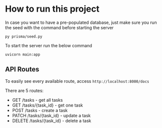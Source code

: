 # How to run this project

In case you want to have a pre-populated database, just make sure you run the seed with the command before starting the server

 `py prisma/seed.py`

To start the server run the below command

`uvicorn main:app`

## API Routes

To easily see every available route, access `http://localhost:8000/docs`

There are 5 routes:

- GET /tasks - get all tasks
- GET /tasks/{task_id} - get one task
- POST /tasks - create a task
- PATCH /tasks/{task_id} - update a task
- DELETE /tasks/{task_id} - delete a task
